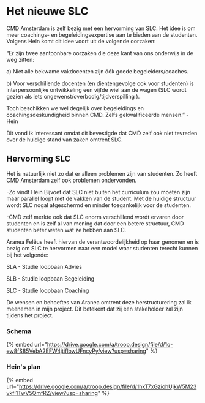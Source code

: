 # Het nieuwe SLC

CMD Amsterdam is zelf bezig met een hervorming van SLC. Het idee is om meer coachings- en begeleidingsexpertise aan te bieden aan de studenten. Volgens Hein komt dit idee voort uit de volgende oorzaken:

“Er zijn twee aantoonbare oorzaken die deze kant van ons onderwijs in de weg zitten:

a\)     Niet alle bekwame vakdocenten zijn óók goede begeleiders/coaches.

b\)     Voor verschillende docenten \(en dientengevolge ook voor studenten\) is interpersoonlijke ontwikkeling een vijfde wiel aan de wagen \(SLC wordt gezien als iets ongewenst/overbodig/tijdverspilling \).

Toch beschikken we wel degelijk over begeleidings en coachingsdeskundigheid binnen CMD. Zelfs gekwalificeerde mensen.” - Hein

Dit vond ik interessant omdat dit bevestigde dat CMD zelf ook niet tevreden over de huidige stand van zaken omtrent SLC.

## Hervorming SLC

Het is natuurlijk niet zo dat er alleen problemen zijn van studenten. Zo heeft CMD Amsterdam zelf ook problemen ondervonden. 

-Zo vindt Hein Bijvoet dat SLC niet buiten het curriculum zou moeten zijn maar parallel loopt met de vakken van de student. Met de huidige structuur wordt SLC nogal afgeschermd en minder toegankelijk voor de studenten. 

-CMD zelf merkte ook dat SLC enorm verschillend wordt ervaren door studenten en is zelf al van mening dat door een betere structuur, CMD studenten beter weten wat ze hebben aan SLC. 

Aranea ​Felëus​ heeft hiervan de verantwoordelijkheid op haar genomen en is bezig om SLC te hervormen naar een model waar studenten terecht kunnen bij het volgende: 

SLA - Studie loopbaan Advies 

SLB - Studie loopbaan Begeleiding 

SLC - Studie loopbaan Coaching 

De wensen en behoeftes van Aranea omtrent deze herstructurering zal ik meenemen in mijn project. Dit betekent dat zij een stakeholder zal zijn tijdens het project.

### Schema

{% embed url="https://drive.google.com/a/troop.design/file/d/1q-ew8fS85VebA2EFW4jtiflbwUFncyPy/view?usp=sharing" %}

### Hein's plan

{% embed url="https://drive.google.com/a/troop.design/file/d/1hkT7xGziohUjkW5M23vkfl1TwV5QmfRZ/view?usp=sharing" %}



